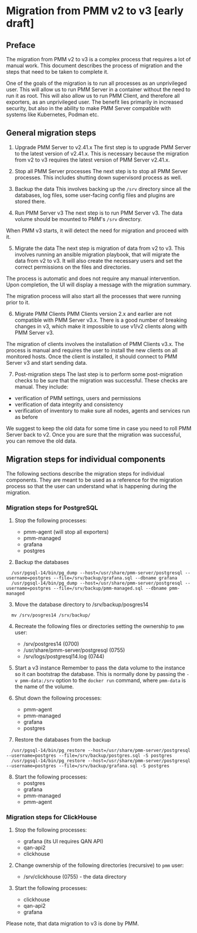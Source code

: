 # Migration from PMM v2 to v3 [early draft]

## Preface
The migration from PMM v2 to v3 is a complex process that requires a lot of manual work. This document describes the process of migration and the steps that need to be taken to complete it.

One of the goals of the migration is to run all processes as an unprivileged user. This will allow us to run PMM Server in a container without the need to run it as root. This will also allow us to run PMM Client, and therefore all exporters, as an unprivileged user. The benefit lies primarily in increased security, but also in the ability to make PMM Server compatible with systems like Kubernetes, Podman etc.

## General migration steps

1. Upgrade PMM Server to v2.41.x
The first step is to upgrade PMM Server to the latest version of v2.41.x. This is necessary because the migration from v2 to v3 requires the latest version of PMM Server v2.41.x.

2. Stop all PMM Server processes
The next step is to stop all PMM Server processes. This includes shutting down supervisord process as well.

3. Backup the data
This involves backing up the `/srv` directory since all the databases, log files, some user-facing config files and plugins are stored there.

4. Run PMM Server v3
The next step is to run PMM Server v3. The data volume should be mounted to PMM's `/srv` directory.

When PMM v3 starts, it will detect the need for migration and proceed with it. 

5. Migrate the data
The next step is migration of data from v2 to v3. This involves running an ansible migration playbook, that will migrate the data from v2 to v3. It will also create the necessary users and set the correct permissions on the files and directories. 

The process is automatic and does not require any manual intervention. Upon completion, the UI will display a message with the migration summary.

The migration process will also start all the processes that were running prior to it.

6. Migrate PMM Clients
PMM Clients version 2.x and earlier are not compatible with PMM Server v3.x. There is a good number of breaking changes in v3, which make it impossible to use v1/v2 clients along with PMM Server v3. 

The migration of clients involves the installation of PMM Clients v3.x. The process is manual and requires the user to install the new clients on all monitored hosts. Once the client is installed, it should connect to PMM Server v3 and start sending data.

7. Post-migration steps
The last step is to perform some post-migration checks to be sure that the migration was successful. These checks are manual. They include:
  - verification of PMM settings, users and permissions
  - verification of data integrity and consistency
  - verification of inventory to make sure all nodes, agents and services run as before

We suggest to keep the old data for some time in case you need to roll PMM Server back to v2. Once you are sure that the migration was successful, you can remove the old data.


## Migration steps for individual components
The following sections describe the migration steps for individual components. They are meant to be used as a reference for the migration process so that the user can understand what is happening during the migration. 

### Migration steps for PostgreSQL

1. Stop the following processes:
    - pmm-agent (will stop all exporters)
    - pmm-managed
    - grafana
    - postgres

2. Backup the databases
```
  /usr/pgsql-14/bin/pg_dump --host=/usr/share/pmm-server/postgresql --username=postgres --file=/srv/backup/grafana.sql --dbname grafana
  /usr/pgsql-14/bin/pg_dump --host=/usr/share/pmm-server/postgresql --username=postgres --file=/srv/backup/pmm-managed.sql --dbname pmm-managed
```

3. Move the database directory to /srv/backup/posgres14
```
  mv /srv/posgres14 /srv/backup/
```

4. Recreate the following files or directories setting the ownership to `pmm` user:
    - /srv/postgres14 (0700)
    - /usr/share/pmm-server/postgresql (0755)
    - /srv/logs/postgresql14.log (0744)

5. Start a v3 instance
Remember to pass the data volume to the instance so it can bootstrap the database. This is normally done by passing the `-v pmm-data:/srv` option to the `docker run` command, where `pmm-data` is the name of the volume.

6. Shut down the following processes:
    - pmm-agent
    - pmm-managed
    - grafana
    - postgres

7. Restore the databases from the backup
```
  /usr/pgsql-14/bin/pg_restore --host=/usr/share/pmm-server/postgresql --username=postgres --file=/srv/backup/postgres.sql -S postgres
  /usr/pgsql-14/bin/pg_restore --host=/usr/share/pmm-server/postgresql --username=postgres --file=/srv/backup/grafana.sql -S postgres
```

8. Start the following processes:
    - postgres
    - grafana
    - pmm-managed
    - pmm-agent

### Migration steps for ClickHouse

1. Stop the following processes:
    - grafana (its UI requires QAN API)
    - qan-api2
    - clickhouse

2. Change ownership of the following directories (recursive) to `pmm` user:
    - /srv/clickhouse (0755) - the data directory

3. Start the following processes:
    - clickhouse
    - qan-api2
    - grafana

Please note, that data migration to v3 is done by PMM.
